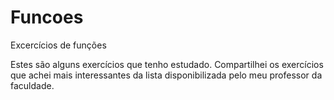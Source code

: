 # Funcoes
 Excercícios de funções
 
 Estes são alguns exercícios que tenho estudado.
 Compartilhei os exercícios que achei mais interessantes da lista disponibilizada pelo meu professor da faculdade.
